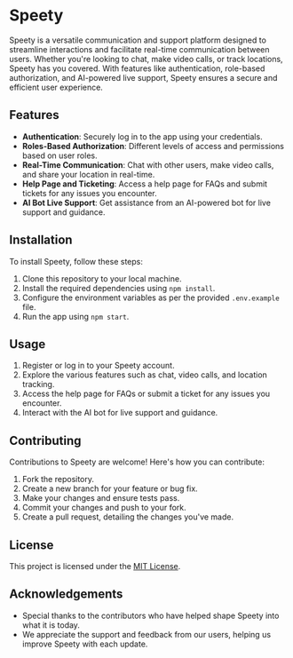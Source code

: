 # Speety

Speety is a versatile communication and support platform designed to streamline interactions and facilitate real-time communication between users. Whether you're looking to chat, make video calls, or track locations, Speety has you covered. With features like authentication, role-based authorization, and AI-powered live support, Speety ensures a secure and efficient user experience.

## Features

- **Authentication**: Securely log in to the app using your credentials.
- **Roles-Based Authorization**: Different levels of access and permissions based on user roles.
- **Real-Time Communication**: Chat with other users, make video calls, and share your location in real-time.
- **Help Page and Ticketing**: Access a help page for FAQs and submit tickets for any issues you encounter.
- **AI Bot Live Support**: Get assistance from an AI-powered bot for live support and guidance.

## Installation

To install Speety, follow these steps:

1. Clone this repository to your local machine.
2. Install the required dependencies using `npm install`.
3. Configure the environment variables as per the provided `.env.example` file.
4. Run the app using `npm start`.

## Usage

1. Register or log in to your Speety account.
2. Explore the various features such as chat, video calls, and location tracking.
3. Access the help page for FAQs or submit a ticket for any issues you encounter.
4. Interact with the AI bot for live support and guidance.

## Contributing

Contributions to Speety are welcome! Here's how you can contribute:

1. Fork the repository.
2. Create a new branch for your feature or bug fix.
3. Make your changes and ensure tests pass.
4. Commit your changes and push to your fork.
5. Create a pull request, detailing the changes you've made.

## License

This project is licensed under the [MIT License](LICENSE).

## Acknowledgements

- Special thanks to the contributors who have helped shape Speety into what it is today.
- We appreciate the support and feedback from our users, helping us improve Speety with each update.

